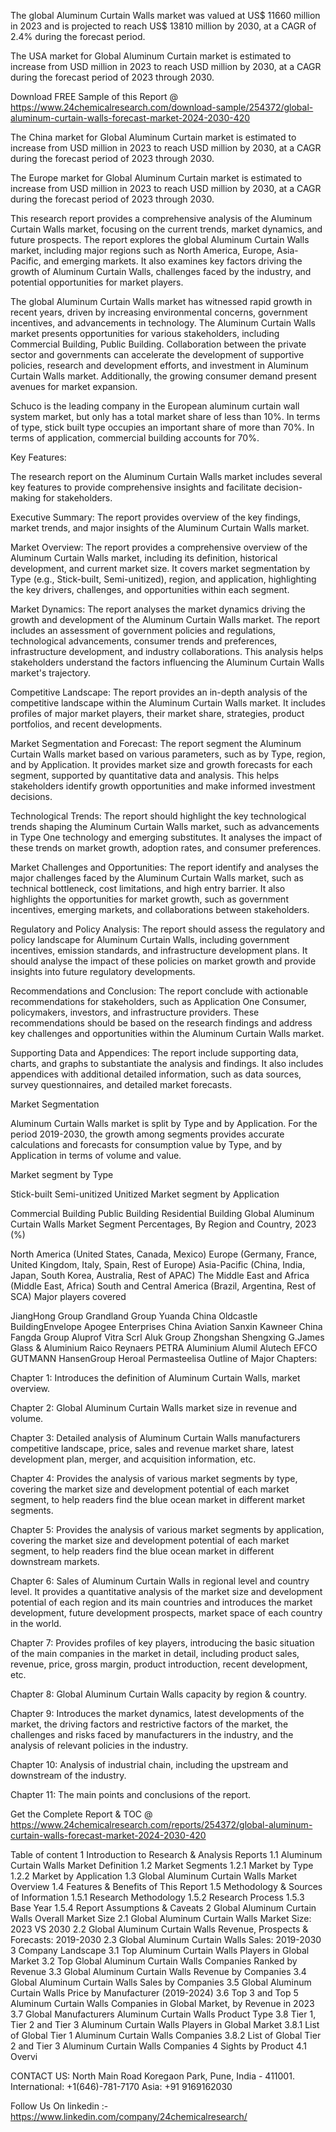 The global Aluminum Curtain Walls market was valued at US$ 11660 million in 2023 and is projected to reach US$ 13810 million by 2030, at a CAGR of 2.4% during the forecast period.

The USA market for Global Aluminum Curtain market is estimated to increase from USD million in 2023 to reach USD million by 2030, at a CAGR during the forecast period of 2023 through 2030.

Download FREE Sample of this Report @ https://www.24chemicalresearch.com/download-sample/254372/global-aluminum-curtain-walls-forecast-market-2024-2030-420

The China market for Global Aluminum Curtain market is estimated to increase from USD million in 2023 to reach USD million by 2030, at a CAGR during the forecast period of 2023 through 2030.

The Europe market for Global Aluminum Curtain market is estimated to increase from USD million in 2023 to reach USD million by 2030, at a CAGR during the forecast period of 2023 through 2030.

This research report provides a comprehensive analysis of the Aluminum Curtain Walls market, focusing on the current trends, market dynamics, and future prospects. The report explores the global Aluminum Curtain Walls market, including major regions such as North America, Europe, Asia-Pacific, and emerging markets. It also examines key factors driving the growth of Aluminum Curtain Walls, challenges faced by the industry, and potential opportunities for market players.

The global Aluminum Curtain Walls market has witnessed rapid growth in recent years, driven by increasing environmental concerns, government incentives, and advancements in technology. The Aluminum Curtain Walls market presents opportunities for various stakeholders, including Commercial Building, Public Building. Collaboration between the private sector and governments can accelerate the development of supportive policies, research and development efforts, and investment in Aluminum Curtain Walls market. Additionally, the growing consumer demand present avenues for market expansion.

Schuco is the leading company in the European aluminum curtain wall system market, but only has a total market share of less than 10%. In terms of type, stick built type occupies an important share of more than 70%. In terms of application, commercial building accounts for 70%.

Key Features:

The research report on the Aluminum Curtain Walls market includes several key features to provide comprehensive insights and facilitate decision-making for stakeholders.

Executive Summary: The report provides overview of the key findings, market trends, and major insights of the Aluminum Curtain Walls market.

Market Overview: The report provides a comprehensive overview of the Aluminum Curtain Walls market, including its definition, historical development, and current market size. It covers market segmentation by Type (e.g., Stick-built, Semi-unitized), region, and application, highlighting the key drivers, challenges, and opportunities within each segment.

Market Dynamics: The report analyses the market dynamics driving the growth and development of the Aluminum Curtain Walls market. The report includes an assessment of government policies and regulations, technological advancements, consumer trends and preferences, infrastructure development, and industry collaborations. This analysis helps stakeholders understand the factors influencing the Aluminum Curtain Walls market's trajectory.

Competitive Landscape: The report provides an in-depth analysis of the competitive landscape within the Aluminum Curtain Walls market. It includes profiles of major market players, their market share, strategies, product portfolios, and recent developments.

Market Segmentation and Forecast: The report segment the Aluminum Curtain Walls market based on various parameters, such as by Type, region, and by Application. It provides market size and growth forecasts for each segment, supported by quantitative data and analysis. This helps stakeholders identify growth opportunities and make informed investment decisions.

Technological Trends: The report should highlight the key technological trends shaping the Aluminum Curtain Walls market, such as advancements in Type One technology and emerging substitutes. It analyses the impact of these trends on market growth, adoption rates, and consumer preferences.

Market Challenges and Opportunities: The report identify and analyses the major challenges faced by the Aluminum Curtain Walls market, such as technical bottleneck, cost limitations, and high entry barrier. It also highlights the opportunities for market growth, such as government incentives, emerging markets, and collaborations between stakeholders.

Regulatory and Policy Analysis: The report should assess the regulatory and policy landscape for Aluminum Curtain Walls, including government incentives, emission standards, and infrastructure development plans. It should analyse the impact of these policies on market growth and provide insights into future regulatory developments.

Recommendations and Conclusion: The report conclude with actionable recommendations for stakeholders, such as Application One Consumer, policymakers, investors, and infrastructure providers. These recommendations should be based on the research findings and address key challenges and opportunities within the Aluminum Curtain Walls market.

Supporting Data and Appendices: The report include supporting data, charts, and graphs to substantiate the analysis and findings. It also includes appendices with additional detailed information, such as data sources, survey questionnaires, and detailed market forecasts.

Market Segmentation

Aluminum Curtain Walls market is split by Type and by Application. For the period 2019-2030, the growth among segments provides accurate calculations and forecasts for consumption value by Type, and by Application in terms of volume and value.

Market segment by Type

Stick-built
Semi-unitized
Unitized
Market segment by Application

Commercial Building
Public Building
Residential Building
Global Aluminum Curtain Walls Market Segment Percentages, By Region and Country, 2023 (%)

North America (United States, Canada, Mexico)
Europe (Germany, France, United Kingdom, Italy, Spain, Rest of Europe)
Asia-Pacific (China, India, Japan, South Korea, Australia, Rest of APAC)
The Middle East and Africa (Middle East, Africa)
South and Central America (Brazil, Argentina, Rest of SCA)
Major players covered

JiangHong Group
Grandland Group
Yuanda China
Oldcastle BuildingEnvelope
Apogee Enterprises
China Aviation Sanxin
Kawneer
China Fangda Group
Aluprof
Vitra Scrl
Aluk Group
Zhongshan Shengxing
G.James Glass & Aluminium
Raico
Reynaers
PETRA Aluminium
Alumil
Alutech
EFCO
GUTMANN
HansenGroup
Heroal
Permasteelisa
Outline of Major Chapters:

Chapter 1: Introduces the definition of Aluminum Curtain Walls, market overview.

Chapter 2: Global Aluminum Curtain Walls market size in revenue and volume.

Chapter 3: Detailed analysis of Aluminum Curtain Walls manufacturers competitive landscape, price, sales and revenue market share, latest development plan, merger, and acquisition information, etc.

Chapter 4: Provides the analysis of various market segments by type, covering the market size and development potential of each market segment, to help readers find the blue ocean market in different market segments.

Chapter 5: Provides the analysis of various market segments by application, covering the market size and development potential of each market segment, to help readers find the blue ocean market in different downstream markets.

Chapter 6: Sales of Aluminum Curtain Walls in regional level and country level. It provides a quantitative analysis of the market size and development potential of each region and its main countries and introduces the market development, future development prospects, market space of each country in the world.

Chapter 7: Provides profiles of key players, introducing the basic situation of the main companies in the market in detail, including product sales, revenue, price, gross margin, product introduction, recent development, etc.

Chapter 8: Global Aluminum Curtain Walls capacity by region & country.

Chapter 9: Introduces the market dynamics, latest developments of the market, the driving factors and restrictive factors of the market, the challenges and risks faced by manufacturers in the industry, and the analysis of relevant policies in the industry.

Chapter 10: Analysis of industrial chain, including the upstream and downstream of the industry.

Chapter 11: The main points and conclusions of the report.

Get the Complete Report & TOC @ https://www.24chemicalresearch.com/reports/254372/global-aluminum-curtain-walls-forecast-market-2024-2030-420

Table of content
1 Introduction to Research & Analysis Reports
1.1 Aluminum Curtain Walls Market Definition
1.2 Market Segments
1.2.1 Market by Type
1.2.2 Market by Application
1.3 Global Aluminum Curtain Walls Market Overview
1.4 Features & Benefits of This Report
1.5 Methodology & Sources of Information
1.5.1 Research Methodology
1.5.2 Research Process
1.5.3 Base Year
1.5.4 Report Assumptions & Caveats
2 Global Aluminum Curtain Walls Overall Market Size
2.1 Global Aluminum Curtain Walls Market Size: 2023 VS 2030
2.2 Global Aluminum Curtain Walls Revenue, Prospects & Forecasts: 2019-2030
2.3 Global Aluminum Curtain Walls Sales: 2019-2030
3 Company Landscape
3.1 Top Aluminum Curtain Walls Players in Global Market
3.2 Top Global Aluminum Curtain Walls Companies Ranked by Revenue
3.3 Global Aluminum Curtain Walls Revenue by Companies
3.4 Global Aluminum Curtain Walls Sales by Companies
3.5 Global Aluminum Curtain Walls Price by Manufacturer (2019-2024)
3.6 Top 3 and Top 5 Aluminum Curtain Walls Companies in Global Market, by Revenue in 2023
3.7 Global Manufacturers Aluminum Curtain Walls Product Type
3.8 Tier 1, Tier 2 and Tier 3 Aluminum Curtain Walls Players in Global Market
3.8.1 List of Global Tier 1 Aluminum Curtain Walls Companies
3.8.2 List of Global Tier 2 and Tier 3 Aluminum Curtain Walls Companies
4 Sights by Product
4.1 Overvi

CONTACT US:
North Main Road Koregaon Park, Pune, India - 411001.
International: +1(646)-781-7170
Asia: +91 9169162030

Follow Us On linkedin :- https://www.linkedin.com/company/24chemicalresearch/
